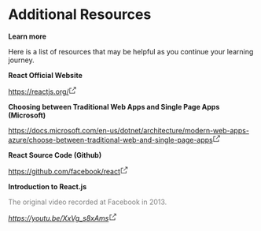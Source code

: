 # Additional Resources

**Learn more**

Here is a list of resources that may be helpful as you continue your learning journey.

**React Official Website**

<span><a target="_blank" rel="noopener nofollow noreferrer" href="https://reactjs.org/" class="css-gcjbqe"><span><span>https://reactjs.org/</span></span><svg aria-labelledby="cds-react-aria-350-title" fill="none" focusable="false" height="16" role="img" viewBox="0 0 16 16" width="16" class="css-1lzqdox" id="cds-react-aria-350"><title id="cds-react-aria-350-title">Opens in a new tab</title><path fill-rule="evenodd" clip-rule="evenodd" d="M1.5 3.5H6v1H2.5v9h9V10h1v4.5h-11v-11zM13.5 2.5H10v-1h4.5V6h-1V2.5z" fill="currentColor"></path><path fill-rule="evenodd" clip-rule="evenodd" d="M6.646 8.646l7-7 .708.708-7 7-.708-.708z" fill="currentColor"></path></svg></a></span>

**Choosing between Traditional Web Apps and Single Page Apps (Microsoft)**

<span><a target="_blank" rel="noopener nofollow noreferrer" href="https://docs.microsoft.com/en-us/dotnet/architecture/modern-web-apps-azure/choose-between-traditional-web-and-single-page-apps" class="css-gcjbqe"><span><span>https://docs.microsoft.com/en-us/dotnet/architecture/modern-web-apps-azure/choose-between-traditional-web-and-single-page-apps</span></span><svg aria-labelledby="cds-react-aria-351-title" fill="none" focusable="false" height="16" role="img" viewBox="0 0 16 16" width="16" class="css-1lzqdox" id="cds-react-aria-351"><title id="cds-react-aria-351-title">Opens in a new tab</title><path fill-rule="evenodd" clip-rule="evenodd" d="M1.5 3.5H6v1H2.5v9h9V10h1v4.5h-11v-11zM13.5 2.5H10v-1h4.5V6h-1V2.5z" fill="currentColor"></path><path fill-rule="evenodd" clip-rule="evenodd" d="M6.646 8.646l7-7 .708.708-7 7-.708-.708z" fill="currentColor"></path></svg></a></span>

**React Source Code (Github)**

<span><a target="_blank" rel="noopener nofollow noreferrer" href="https://github.com/facebook/react" class="css-gcjbqe"><span><span>https://github.com/facebook/react</span></span><svg aria-labelledby="cds-react-aria-352-title" fill="none" focusable="false" height="16" role="img" viewBox="0 0 16 16" width="16" class="css-1lzqdox" id="cds-react-aria-352"><title id="cds-react-aria-352-title">Opens in a new tab</title><path fill-rule="evenodd" clip-rule="evenodd" d="M1.5 3.5H6v1H2.5v9h9V10h1v4.5h-11v-11zM13.5 2.5H10v-1h4.5V6h-1V2.5z" fill="currentColor"></path><path fill-rule="evenodd" clip-rule="evenodd" d="M6.646 8.646l7-7 .708.708-7 7-.708-.708z" fill="currentColor"></path></svg></a></span>

**Introduction to React.js**

<div style='color: gray'>The original video recorded at Facebook in 2013.</div>

<span><a target="_blank" rel="noopener nofollow noreferrer" href="https://youtu.be/XxVg_s8xAms" class="css-gcjbqe"><span><em><span>https://youtu.be/XxVg_s8xAms</span></em></span><svg aria-labelledby="cds-react-aria-353-title" fill="none" focusable="false" height="16" role="img" viewBox="0 0 16 16" width="16" class="css-1lzqdox" id="cds-react-aria-353"><title id="cds-react-aria-353-title">Opens in a new tab</title><path fill-rule="evenodd" clip-rule="evenodd" d="M1.5 3.5H6v1H2.5v9h9V10h1v4.5h-11v-11zM13.5 2.5H10v-1h4.5V6h-1V2.5z" fill="currentColor"></path><path fill-rule="evenodd" clip-rule="evenodd" d="M6.646 8.646l7-7 .708.708-7 7-.708-.708z" fill="currentColor"></path></svg></a></span>